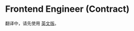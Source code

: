 # Frontend Engineer (Contract)

翻译中，请先使用 [英文版](https://docs.pancakeswap.finance/team/become-a-chef/frontend-engineer-contract)。
